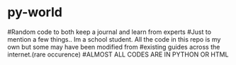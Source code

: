 # py-world
#Random code to both keep a journal and learn from experts
#Just to mention a few things.. Im a school student. All the code in this repo is my own but some may have been modified from #existing guides across the internet.(rare occurence)
#ALMOST ALL CODES ARE IN PYTHON OR HTML
